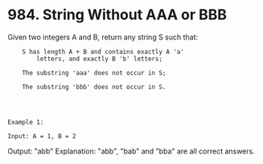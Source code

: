 # 984. String Without AAA or BBB

Given two integers A and B, return any string
        S such that:

    
        S has length A + B and contains exactly A 'a'
            letters, and exactly B 'b' letters;
        
        The substring 'aaa' does not occur in S;
        
        The substring 'bbb' does not occur in S.
    

     

    Example 1:

    Input: A = 1, B = 2
Output: "abb"
Explanation: "abb", "bab" and "bba" are all correct answers.